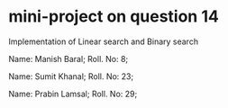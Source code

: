 # mini-project on question 14
Implementation of Linear search and Binary search

Name: Manish Baral;
Roll. No: 8;

Name: Sumit Khanal;
Roll. No: 23;

Name: Prabin Lamsal;
Roll. No: 29; 
